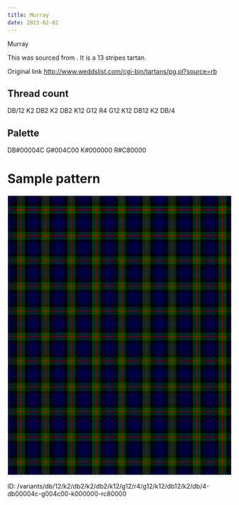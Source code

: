 ```yaml
---
title: Murray
date: 2023-02-02
---
```

Murray

This was sourced from <no value>.  It is a 13 stripes tartan.

Original link http://www.weddslist.com/cgi-bin/tartans/pg.pl?source=rb

## Thread count
DB/12 K2 DB2 K2 DB2 K12 G12 R4 G12 K12 DB12 K2 DB/4

## Palette
DB#00004C G#004C00 K#000000 R#C80000

# Sample pattern

![Tartan detail](tartan.png "DB/12 K2 DB2 K2 DB2 K12 G12 R4 G12 K12 DB12 K2 DB/4 tartan")

ID: /variants/db/12/k2/db2/k2/db2/k12/g12/r4/g12/k12/db12/k2/db/4-db00004c-g004c00-k000000-rc80000